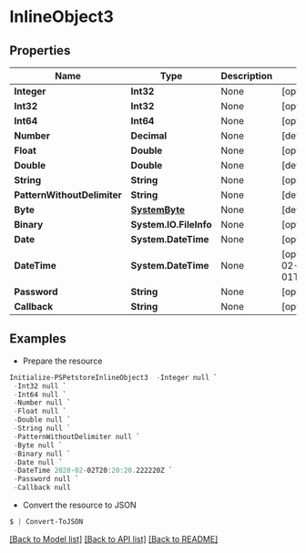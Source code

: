 # InlineObject3
## Properties

Name | Type | Description | Notes
------------ | ------------- | ------------- | -------------
**Integer** | **Int32** | None | [optional] [default to null]
**Int32** | **Int32** | None | [optional] [default to null]
**Int64** | **Int64** | None | [optional] [default to null]
**Number** | **Decimal** | None | [default to null]
**Float** | **Double** | None | [optional] [default to null]
**Double** | **Double** | None | [default to null]
**String** | **String** | None | [optional] [default to null]
**PatternWithoutDelimiter** | **String** | None | [default to null]
**Byte** | [**SystemByte**](SystemByte.md) | None | [default to null]
**Binary** | **System.IO.FileInfo** | None | [optional] [default to null]
**Date** | **System.DateTime** | None | [optional] [default to null]
**DateTime** | **System.DateTime** | None | [optional] [default to 2010-02-01T10:20:10.111110+01:00]
**Password** | **String** | None | [optional] [default to null]
**Callback** | **String** | None | [optional] [default to null]

## Examples

- Prepare the resource
```powershell
Initialize-PSPetstoreInlineObject3  -Integer null `
 -Int32 null `
 -Int64 null `
 -Number null `
 -Float null `
 -Double null `
 -String null `
 -PatternWithoutDelimiter null `
 -Byte null `
 -Binary null `
 -Date null `
 -DateTime 2020-02-02T20:20:20.222220Z `
 -Password null `
 -Callback null
```

- Convert the resource to JSON
```powershell
$ | Convert-ToJSON
```

[[Back to Model list]](../README.md#documentation-for-models) [[Back to API list]](../README.md#documentation-for-api-endpoints) [[Back to README]](../README.md)

